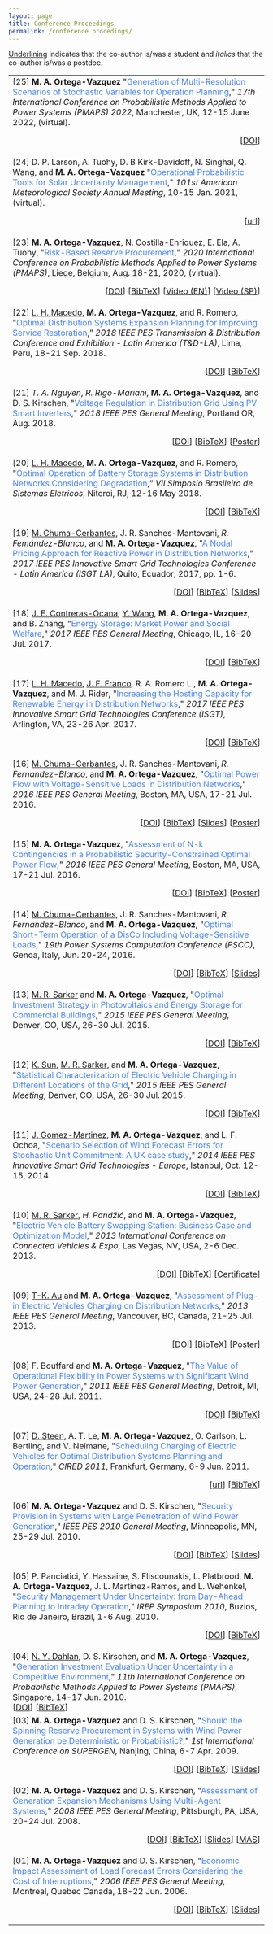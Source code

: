 ```yaml
---
layout: page
title: Conference Proceedings
permalink: /conference procedings/
---
```


<u>Underlining</u> indicates that the co-author is/was a student and <em>italics</em> that the co-author is/was a postdoc. 

<table class="table table-hover">
    
    
<tr>
<td>
    [25]
    <strong>M. A. Ortega-Vazquez</strong>
    "<span style="color:#4582ec">Generation of Multi-Resolution Scenarios of Stochastic Variables for Operation Planning</span>," 
    <em>17th International Conference on Probabilistic Methods Applied to Power Systems (PMAPS) 2022</em>, Manchester, UK, 12-15 June 2022, (virtual).
    <br />
    <p align="right">
    [<a href="https://doi.org/10.1109/PMAPS53380.2022.9810581" target="_blank">DOI</a>]
    </p> 
</td>
</tr>
    
    
<tr>
<td>
    [24]
    D. P. Larson, A. Tuohy, D. B Kirk-Davidoff, N. Singhal, Q. Wang, and <strong>M. A. Ortega-Vazquez</strong>
    "<span style="color:#4582ec">Operational Probabilistic Tools for Solar Uncertainty Management</span>," 
    <em>101st American Meteorological Society Annual Meeting</em>, 10-15 Jan. 2021, (virtual).
    <br />
    <p align="right">
    [<a href="https://ams.confex.com/ams/101ANNUAL/meetingapp.cgi/Paper/384037" target="_blank">url</a>]
    </p> 
</td>
</tr>
    
    
<tr>
<td>
    [23]
    <strong>M. A. Ortega-Vazquez</strong>, <u>N. Costilla-Enriquez</u>, E. Ela, A. Tuohy, 
    "<span style="color:#4582ec">Risk-Based Reserve Procurement</span>,"
    <em> 2020 International Conference on Probabilistic Methods Applied to Power Systems (PMAPS)</em>, Liege, Belgium, Aug. 18-21, 2020, (virtual).
    <br />
    <p align="right">
    [<a href="https://doi.org/10.1109/PMAPS47429.2020.9183585" target="_blank">DOI</a>] 
    [<a href="https://drive.google.com/open?id=1t_7TXVm_i67HH-gsuTnx2A_tVIzWyzoy" target="_blank">BibTeX</a>] 
    [<a href="https://epri.app.box.com/s/9c2z6s2qjyf56pxefvpvw7fc06bimn9p" target="_blank">Video (EN)</a>] 
    [<a href="https://epri.app.box.com/s/z2zedfpydnk9in6ic2jyp8q27elthvsm" target="_blank">Video (SP)</a>]     
    </p> 
</td>
</tr>

    
<tr>
<td>
    [22]
    <u>L. H. Macedo</u>, <strong>M. A. Ortega-Vazquez</strong>, and R. Romero, 
    "<span style="color:#4582ec">Optimal Distribution Systems Expansion Planning for Improving Service Restoration</span>,” 
    <em>2018 IEEE PES Transmission & Distribution Conference and Exhibition - Latin America (T&D-LA)</em>, Lima, Peru, 18-21 Sep. 2018.
    <br />
    <p align="right">
    [<a href="https://doi.org/10.1109/TDC-LA.2018.8511765" target="_blank">DOI</a>]
    [<a href="https://drive.google.com/open?id=1t_7TXVm_i67HH-gsuTnx2A_tVIzWyzoy" target="_blank">BibTeX</a>]
    </p> 
</td>
</tr>
    
    
<tr>
<td>
    [21]
    <em>T. A. Nguyen</em>, <em>R. Rigo-Mariani</em>, <strong>M. A. Ortega-Vazquez</strong>, and D. S. Kirschen, 
    "<span style="color:#4582ec">Voltage Regulation in Distribution Grid Using PV Smart Inverters</span>," 
    <em>2018 IEEE PES General Meeting</em>, Portland OR, Aug. 2018.
    <br />
    <p align="right">
    [<a href="https://doi.org/10.1109/PESGM.2018.8586453" target="_blank">DOI</a>]
    [<a href="https://drive.google.com/open?id=1rG3ZxLdoiC_lR1g0086g8as0h99FC5Q8" target="_blank">BibTeX</a>]
    [<a href="https://drive.google.com/open?id=1KFBBOk3fZEphOTIRWI8HCi3neCn4UvUk" target="_blank">Poster</a>]
    </p> 
</td>
</tr>  
    
    
<tr>
<td>
    [20]
    <u>L. H. Macedo</u>, <strong>M. A. Ortega-Vazquez</strong>, and R. Romero, 
    "<span style="color:#4582ec">Optimal Operation of Battery Storage Systems in Distribution Networks Considering Degradation</span>,” 
    <em>VII Simposio Brasileiro de Sistemas Eletricos</em>, Niteroi, RJ, 12-16 May 2018.
    <br />
    <p align="right">
    [<a href="https://doi.org/10.1109/SBSE.2018.8395575" target="_blank">DOI</a>]
    [<a href="https://drive.google.com/open?id=1T4HBirgyDxUnVdAasOvDfmoTcjwxBajD" target="_blank">BibTeX</a>]
    </p> 
</td>
</tr>   
    
    
<tr>
<td>
    [19]
    <u>M. Chuma-Cerbantes</u>, J. R. Sanches-Mantovani, <em>R. Femández-Blanco</em>, and <strong>M. A. Ortega-Vazquez</strong>, 
    "<span style="color:#4582ec">A Nodal Pricing Approach for Reactive Power in Distribution Networks</span>," 
    <em>2017 IEEE PES Innovative Smart Grid Technologies Conference - Latin America (ISGT LA)</em>, Quito, Ecuador, 2017, pp. 1-6.
    <br />
    <p align="right">
    [<a href="https://doi.org/10.1109/ISGT-LA.2017.8126689" target="_blank">DOI</a>]
    [<a href="https://drive.google.com/open?id=1xnqaecIORYWES6EJrn6sMwNPTDnJ7GIT" target="_blank">BibTeX</a>]
    [<a href="https://drive.google.com/open?id=1oqukRnT2CyyVaK77Vrg0oTxRl_44QEnR" target="_blank">Slides</a>]
    </p> 
</td>
</tr>
    
    
<tr>
<td>
    [18]
    <u>J. E. Contreras-Ocana</u>, <u>Y. Wang</u>, <strong>M. A. Ortega-Vazquez</strong>, and B. Zhang, 
    "<span style="color:#4582ec">Energy Storage: Market Power and Social Welfare</span>," 
    <em>2017 IEEE PES General Meeting</em>, Chicago, IL, 16-20 Jul. 2017.
    <br />
    <p align="right">
    [<a href="https://doi.org/10.1109/PESGM.2017.8274080" target="_blank">DOI</a>]
    [<a href="https://drive.google.com/open?id=1R6-unklrpOocueWwCI6p9Jm_oXhBtTQg" target="_blank">BibTeX</a>]
    </p> 
</td>
</tr>
    
    
<tr>
<td>
    [17]
    <u>L. H. Macedo</u>, <u>J. F. Franco</u>, R. A. Romero L., <strong>M. A. Ortega-Vazquez</strong>, and M. J. Rider, 
    "<span style="color:#4582ec">Increasing the Hosting Capacity for Renewable Energy in Distribution Networks</span>," 
    <em>2017 IEEE PES Innovative Smart Grid Technologies Conference (ISGT)</em>, Arlington, VA, 23-26 Apr. 2017.
    <br />
    <p align="right">
    [<a href="https://doi.org/10.1109/ISGT.2017.8086006" target="_blank">DOI</a>]
    [<a href="https://drive.google.com/open?id=1_2RsxTcM_Bu2CPRd5nWgfcTH28wE4sgp" target="_blank">BibTeX</a>]
    </p> 
</td>
</tr>
    
    
<tr>
<td>
    [16]
    <u>M. Chuma-Cerbantes</u>, J. R. Sanches-Mantovani, <em>R. Fernandez-Blanco</em>, and <strong>M. A. Ortega-Vazquez</strong>, 
    "<span style="color:#4582ec">Optimal Power Flow with Voltage-Sensitive Loads in Distribution Networks</span>," 
    <em>2016 IEEE PES General Meeting</em>, Boston, MA, USA, 17-21 Jul. 2016.
    <br />
    <p align="right">
    [<a href="https://doi.org/10.1109/PESGM.2016.7741302" target="_blank">DOI</a>]
    [<a href="https://drive.google.com/open?id=1LIFS3DuIsUHmmjxXu00Ad7-KUV1vG4l-" target="_blank">BibTeX</a>]
    [<a href="https://drive.google.com/open?id=1lbtcsT-_JiUI7ExcXoKIF5YFCUxGQW2o" target="_blank">Slides</a>]
    [<a href="https://drive.google.com/open?id=1mkh8xlP12cZc0DgosCxtIFkBtPqdhNCD" target="_blank">Poster</a>]
    </p> 
</td>
</tr>
    
    
<tr>
<td>
    [15]
    <strong>M. A. Ortega-Vazquez</strong>, 
    "<span style="color:#4582ec">Assessment of N-k Contingencies in a Probabilistic Security-Constrained Optimal Power Flow</span>," 
    <em>2016 IEEE PES General Meeting</em>, Boston, MA, USA, 17-21 Jul. 2016.
    <br />
    <p align="right">
    [<a href="https://doi.org/10.1109/PESGM.2016.7741178" target="_blank">DOI</a>]
    [<a href="https://drive.google.com/open?id=1bMkMi3dxF0uGo7lPSi6lWqImbWld5YXh" target="_blank">BibTeX</a>]
    [<a href="https://drive.google.com/open?id=1D-83aFNNC-ECbMsQRJq282xH6FZUDlss" target="_blank">Poster</a>]
    </p> 
</td>
</tr>
    
    
<tr>
<td>
    [14]
    <u>M. Chuma-Cerbantes</u>, J. R. Sanches-Mantovani, <em>R. Fernandez-Blanco</em>, and <strong>M. A. Ortega-Vazquez</strong>, 
    "<span style="color:#4582ec">Optimal Short-Term Operation of a DisCo Including Voltage-Sensitive Loads</span>," 
    <em>19th Power Systems Computation Conference (PSCC)</em>, Genoa, Italy, Jun. 20-24, 2016.
    <br />
    <p align="right">
    [<a href="https://doi.org/10.1109/PSCC.2016.7540841" target="_blank">DOI</a>]
    [<a href="https://drive.google.com/open?id=15_G8uo4XCQEGSkHXiFIZH1R-P6PJB6hj" target="_blank">BibTeX</a>]
    [<a href="https://drive.google.com/open?id=1Vgv03iyWomAttr7DCfbBnUf_0qsZsgvQ" target="_blank">Slides</a>]
    </p> 
</td>
</tr>
    
    
<tr>
<td>
    [13]
    <u>M. R. Sarker</u> and <strong>M. A. Ortega-Vazquez</strong>, 
    "<span style="color:#4582ec">Optimal Investment Strategy in Photovoltaics and Energy Storage for Commercial Buildings</span>," 
    <em>2015 IEEE PES General Meeting</em>, Denver, CO, USA, 26-30 Jul. 2015.
    <br />
    <p align="right">
    [<a href="https://doi.org/10.1109/PESGM.2015.7285594" target="_blank">DOI</a>]
    [<a href="https://drive.google.com/open?id=19zxlPrY_-7Syrz-YSORWKIqBgUISbwOH" target="_blank">BibTeX</a>]
    </p> 
</td>
</tr>
    
    
<tr>
<td>
    [12]
    <u>K. Sun</u>, <u>M. R. Sarker</u>, and <strong>M. A. Ortega-Vazquez</strong>, 
    "<span style="color:#4582ec">Statistical Characterization of Electric Vehicle Charging in Different Locations of the Grid</span>," 
    <em>2015 IEEE PES General Meeting</em>, Denver, CO, USA, 26-30 Jul. 2015.
    <br />
    <p align="right">
    [<a href="https://doi.org/10.1109/PESGM.2015.7285794" target="_blank">DOI</a>]
    [<a href="https://drive.google.com/open?id=1lTjNsmJpgFMPsJCpb8VkxrsQ0zdiS4ml" target="_blank">BibTeX</a>]
    </p> 
</td>
</tr>
    
    
<tr>
<td>
    [11]
    <u>J. Gomez-Martinez</u>, <strong>M. A. Ortega-Vazquez</strong>, and L. F. Ochoa, 
    "<span style="color:#4582ec">Scenario Selection of Wind Forecast Errors for Stochastic Unit Commitment: A UK case study</span>," 
    <em>2014 IEEE PES Innovative Smart Grid Technologies - Europe</em>, Istanbul, Oct. 12-15, 2014.
    <br />
    <p align="right">
    [<a href="https://doi.org/10.1109/ISGTEurope.2014.7028896" target="_blank">DOI</a>]
    [<a href="https://drive.google.com/open?id=1Nobi_3o4ryLuznGU6AADIh_K64crUFyP" target="_blank">BibTeX</a>]
    </p> 
</td>
</tr>
    
    
<tr>
<td>
    [10]
    <u>M. R. Sarker</u>, <em>H. Pandžić</em>, and <strong>M. A. Ortega-Vazquez</strong>, 
    "<span style="color:#4582ec">Electric Vehicle Battery Swapping Station: Business Case and Optimization Model</span>," 
    <em>2013 International Conference on Connected Vehicles & Expo</em>, Las Vegas, NV, USA, 2-6 Dec. 2013.
    <br />
    <p align="right">
    [<a href="https://doi.org/10.1109/ICCVE.2013.6799808" target="_blank">DOI</a>]
    [<a href="https://drive.google.com/open?id=1nM6_UFabfGzvnwVCfnbUueQMJKCCgOzY" target="_blank">BibTeX</a>]
    [<a href="https://drive.google.com/open?id=1J9d2YODxX6LZ7qzdUUpJmDLVLEd_kN9U" target="_blank">Certificate</a>] 
    </p> 
</td>
</tr>
    
    
<tr>
<td>
    [09]
    <u>T-K. Au</u> and <strong>M. A. Ortega-Vazquez</strong>, 
    "<span style="color:#4582ec">Assessment of Plug-in Electric Vehicles Charging on Distribution Networks</span>," 
    <em>2013 IEEE PES General Meeting</em>, Vancouver, BC, Canada, 21-25 Jul. 2013.
    <br />
    <p align="right">
    [<a href="https://doi.org/10.1109/PESMG.2013.6672714" target="_blank">DOI</a>]
    [<a href="https://drive.google.com/open?id=1MQsNS4zv3GLTjGVfs95Lqs7prb9CuHsf" target="_blank">BibTeX</a>]
    [<a href="https://drive.google.com/open?id=1YQm9Ezrb5DKbUIAlfHaDBkb0FRNZejEb" target="_blank">Poster</a>] 
    </p> 
</td>
</tr>
    
    
<tr>
<td>
    [08]
    F. Bouffard and <strong>M. A. Ortega-Vazquez</strong>, 
    "<span style="color:#4582ec">The Value of Operational Flexibility in Power Systems with Significant Wind Power Generation</span>," 
    <em>2011 IEEE PES General Meeting</em>, Detroit, MI, USA, 24-28 Jul. 2011.
    <br />
    <p align="right">
    [<a href="https://doi.org/10.1109/PES.2011.6039031" target="_blank">DOI</a>]
    [<a href="https://drive.google.com/open?id=16AGk6Y9oPwotTaViot3sILhy2WDqWKBN" target="_blank">BibTeX</a>] 
    </p> 
</td>
</tr>
    
    
<tr>
<td>
    [07]
    <u>D. Steen</u>, A. T. Le, <strong>M. A. Ortega-Vazquez</strong>, O. Carlson, L. Bertling, and V. Neimane, 
    "<span style="color:#4582ec">Scheduling Charging of Electric Vehicles for Optimal Distribution Systems Planning and Operation</span>," 
    <em>CIRED 2011</em>, Frankfurt, Germany, 6-9 Jun. 2011.
    <br />
    <p align="right">
    [<a href="http://www.cired.net/publications/cired2011/part1/papers/CIRED2011_1104_final.pdf" target="_blank">url</a>]
    [<a href="https://drive.google.com/open?id=1fksXg0jyQD8lBnu4keofMQRCiO4X5abG" target="_blank">BibTeX</a>] 
    </p> 
</td>
</tr>
    
    
<tr>
<td>
    [06]
    <strong>M. A. Ortega-Vazquez</strong> and D. S. Kirschen, 
    "<span style="color:#4582ec">Security Provision in Systems with Large Penetration of Wind Power Generation</span>," 
    <em>IEEE PES 2010 General Meeting</em>, Minneapolis, MN, 25-29 Jul. 2010.
    <br />
    <p align="right">
    [<a href="https://doi.org/10.1109/PES.2010.5589818" target="_blank">DOI</a>]
    [<a href="https://drive.google.com/open?id=1nRyysRmnqPBZ_0_o8tT3dnABLSmC25Xj" target="_blank">BibTeX</a>] 
    [<a href="https://drive.google.com/open?id=1kv4a-iYatcvMy_Y-OnMZzUhJq3hpaCb0" target="_blank">Slides</a>] 
    </p> 
</td>
</tr>
    
    
<tr>
<td>
    [05]
    P. Panciatici, Y. Hassaine, S. Fliscounakis, L. Platbrood, <strong>M. A. Ortega-Vazquez</strong>, J. L. Martinez-Ramos, and L. Wehenkel, 
    "<span style="color:#4582ec">Security Management Under Uncertainty: from Day-Ahead Planning to Intraday Operation</span>," 
    <em>IREP Symposium 2010</em>, Buzios, Rio de Janeiro, Brazil, 1-6 Aug. 2010.
    <br />
    <p align="right">
    [<a href="https://doi.org/10.1109/IREP.2010.5563278" target="_blank">DOI</a>]
    [<a href="https://drive.google.com/open?id=1_8qq20FvbmT336b4LUD_XG9BN-CTbQEs" target="_blank">BibTeX</a>] 
    </p> 
</td>
</tr>
    
    
<tr>
<td>
    [04]
    <u>N. Y. Dahlan</u>, D. S. Kirschen, and <strong>M. A. Ortega-Vazquez</strong>, 
        "<span style="color:#4582ec">Generation Investment Evaluation Under Uncertainty in a Competitive Environment</span>," 
        <em>11th International Conference on Probabilistic Methods Applied to Power Systems (PMAPS)</em>, Singapore, 14-17 Jun. 2010.
    <br />
    [<a href="https://doi.org/10.1109/PMAPS.2010.5528421" target="_blank">DOI</a>]
    [<a href="https://drive.google.com/open?id=1cDolSIv1O4Cw5xb0NAl0MSxS7tNxeiOU" target="_blank">BibTeX</a>] 
    <br /> 
</td>
</tr>
    
    
<tr>
<td>
    [03]
    <strong>M. A. Ortega-Vazquez</strong> and D. S. Kirschen, 
    "<span style="color:#4582ec">Should the Spinning Reserve Procurement in Systems with Wind Power Generation be Deterministic or Probabilistic?</span>," 
    <em>1st International Conference on SUPERGEN</em>, Nanjing, China, 6-7 Apr. 2009.
    <br />
    <p align="right">
    [<a href="https://doi.org/10.1109/SUPERGEN.2009.5348164" target="_blank">DOI</a>]
    [<a href="https://drive.google.com/open?id=1jD4EcVnoNj-yYNYncby2lZ4_fFiNhrLV" target="_blank">BibTeX</a>] 
    [<a href="https://drive.google.com/open?id=1cE9-cZJfmm_IRCZu-XZTKlTv6UZWzmO_" target="_blank">Slides</a>] 
    </p> 
</td>
</tr>
    
 
<tr>
<td>
    [02]
    <strong>M. A. Ortega-Vazquez</strong> and D. S. Kirschen, 
    "<span style="color:#4582ec">Assessment of Generation Expansion Mechanisms Using Multi-Agent Systems</span>," 
    <em>2008 IEEE PES General Meeting</em>, Pittsburgh, PA, USA, 20-24 Jul. 2008.
    <br />
    <p align="right">
    [<a href="https://doi.org/10.1109/PES.2008.4596528" target="_blank">DOI</a>]
    [<a href="https://drive.google.com/open?id=1sKD3Y67yMYl8qyBiv0-wdZjStELXxQQ-" target="_blank">BibTeX</a>] 
    [<a href="https://drive.google.com/open?id=1xpP0pFAXClNpbNZg6z7B0lZnU3yaQIy_" target="_blank">Slides</a>] 
    [<a href="https://drive.google.com/file/d/1ksTMvEap_tMs3DWHJFwgxpnzLcbZ3sHK/view?usp=sharing" target="_blank">MAS</a>] 
    </p> 
</td>
</tr>
    
    
<tr>
<td>
    [01]
    <strong>M. A. Ortega-Vazquez</strong> and D. S. Kirschen, 
        "<span style="color:#4582ec">Economic Impact Assessment of Load Forecast Errors Considering the Cost of Interruptions</span>," 
        <em>2006 IEEE PES General Meeting</em>, Montreal, Quebec Canada, 18-22 Jun. 2006. 
    <br />
    <p align="right">
    [<a href="https://doi.org/10.1109/PES.2006.1709231" target="_blank">DOI</a>]
    [<a href="https://drive.google.com/open?id=1AYBiS3nlUF034RBnxQ2wAfLfchrMb8IO" target="_blank">BibTeX</a>] 
    [<a href="https://drive.google.com/open?id=1QRNB50OfABAktma80rymqbgxWA2fp9BV" target="_blank">Slides</a>] 
    </p> 
</td>
</tr>
    
    
</table>
